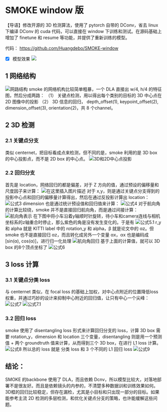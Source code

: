 ﻿#  SMOKE window 版
【导语】修改开源的 3D 检测算法，使用了 pytorch 自带的 DConv，省去 linux 下编译 DConv 的 cuda 代码，可以直接在 window 下训练和测试。在源码基础上增加了 finetune 和 resume 等功能，并提供了重新训练的模型。

代码： https://github.com/Huangdebo/SMOKE-window

- [x] 模型效果
![](https://img-blog.csdnimg.cn/30443f3668a94ac7baf57f4341262bed.gif)

## 1 网络结构
![网路结构](https://img-blog.csdnimg.cn/cc1bb792dedc4cf9bd6b5a6435bcda3b.png#pic_center)
smoke 的网络机构比较简单粗暴，一个 DLA 直接出 w/4, h/4 的特征图，然后分成两路：
（1） 关键点检测，用以得出每个类别的目标的 3D 中心点在 2D 图像中的投影
（2） 3D 信息的回归， depth_offset(1), keypoint_offset(2), dimension_offset(3), orientation(2)，共 8 个channel。

## 2  3D 检测
### 2.1 关键点分支
类似 centernet，把目标看成点来检测，但不同的是，smoke 利用的是 3D box 的中心投影点，而不是 2D box 的中心点。
![3D和2D中心点投影](https://img-blog.csdnimg.cn/dbe1ed998a7c44f6adfe3dd1b8bc56ca.png#pic_center)
### 2.2 回归分支
首先是 location，网络回归的都是偏差，对于 Z 方向的值，通过预设的偏移量和尺度因子来计算：
![在这里插入图片描述](https://img-blog.csdnimg.cn/04b8458d328a46189382d48e3e46bf7c.png#pic_center)
对于 x,y，则是通过关键点分支得到的投影中心点和回归的偏移量计算得出，然后在通过反投影计算出 location：
![公式3](https://img-blog.csdnimg.cn/5ec27969712c43318c188aa6ba29ae6a.png#pic_center)
dimension 也是通过统计预设值和回归值来计算：
![公式4](https://img-blog.csdnimg.cn/b5b6b0b63d5841f8845fac0aef2200f7.png#pic_center)
对于航向角的计算比较绕，smoke 并不是直接回归航向角，而是通过间接计算：
![航向角表示](https://img-blog.csdnimg.cn/88259b6732f74d8898d42e5bff469da7.png#pic_center)
在下图中将小车沿着y轴顺时针旋转，待小车和camera连线与相机坐标系的z轴重合时停止，那么紫色的角是没有发生变化的。于是有
![公式5.1](https://img-blog.csdnimg.cn/ecf52a53d1564f88ac7155885ab77439.png#pic_center)
r_y 和 alpha 就是 KITTI label 中的 rotation_y 和 alpha，β 就是论文中的 αz。但 smoke 也不是直接回归  αz，而且转化成另外一个变量  αx，αx 也是编码成 [sin(α), cos(α)]，进行归一化处理
![航向角回归](https://img-blog.csdnimg.cn/82e924e1206c449fac02218b597f66d1.png#pic_center)
基于上面的计算值，就可以 3D box 的8个顶点坐标了
![公式6](https://img-blog.csdnimg.cn/689091adfb8c49f39c17ec252118b86c.png#pic_center)
## 3 loss 计算
### 3.1 关键点分类 loss
与 centernet 类似，在 focal loss 的基础上加权，对中心点附近的位置降低loss权重，并通过巧妙的设计来抑制中心附近的回归值，让只有中心一个尖峰：
![公式7](https://img-blog.csdnimg.cn/b02144ac55854e75b05ebc181ae2cbe9.png#pic_center)
![公式7.1](https://img-blog.csdnimg.cn/8d32276c91d24034b2a8dc5d326ad770.png#pic_center)
### 3.2 回归 loss
smoke 使用了 disentangling loss 形式来计算回归分支的 loss，计算 3D box 需要 rotation_y，dimension 和 location 三个变量，disentangling 则是用一个预测值 + 两个 groundtruth 值来计算，从而得到三个 3D box，在进行 L1 loss 计算。
![公式8](https://img-blog.csdnimg.cn/51fde4b8031347efac8ab16c3295b7ee.png#pic_center)
所以总的 loss 就是 分类 loss 和 3 个不同的 L1 回归 loss
![公式9](https://img-blog.csdnimg.cn/6c474493b2e84fb1998f9e50282131cc.png#pic_center)
## 结论：
SMOKE 的backbone 使用了 DLA，而且依赖 Dcnv，所以模型比较大，对落地部署不是很友好。而且是依赖镜头的内参的，不清楚多种数据训和训练效果如何。3D框的回归比较稳定，但存在漏检，尤其是小目标和只出现一部分的目标。如果能参考主流 2D 检测的多层检测，和优化关键点分支的策略，也许能缓解这些问题。


